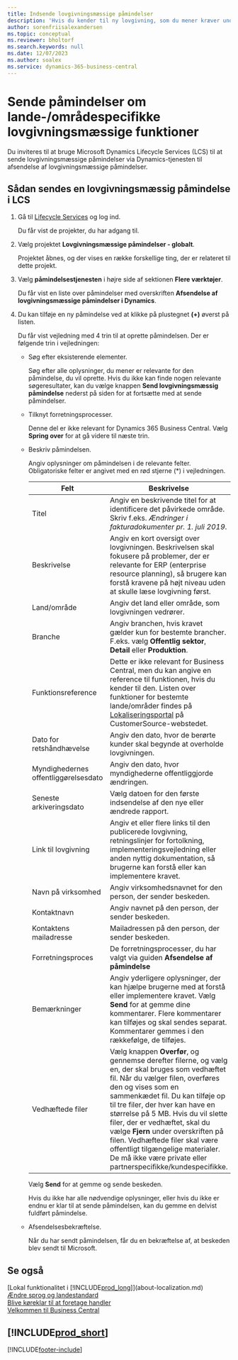 ```yaml
---
title: Indsende lovgivningsmæssige påmindelser
description: 'Hvis du kender til ny lovgivning, som du mener kræver understøttelse af funktioner i Business Central, kan du følge denne vejledning for at sende en lovgivningsmæssig påmindelse til produktgruppen.'
author: sorenfriisalexandersen
ms.topic: conceptual
ms.reviewer: bholtorf
ms.search.keywords: null
ms.date: 12/07/2023
ms.author: soalex
ms.service: dynamics-365-business-central
---
```


# <a name="submit-alerts-about-countryregion-specific-regulatory-features"></a>Sende påmindelser om lande-/områdespecifikke lovgivningsmæssige funktioner

Du inviteres til at bruge Microsoft Dynamics Lifecycle Services (LCS) til at sende lovgivningsmæssige påmindelser via Dynamics-tjenesten til afsendelse af lovgivningsmæssige påmindelser.  

## <a name="to-submit-a-regulatory-alert-in-lcs"></a>Sådan sendes en lovgivningsmæssig påmindelse i LCS

1. Gå til [Lifecycle Services](https://lcs.dynamics.com) og log ind.  

    Du får vist de projekter, du har adgang til.

2. Vælg projektet **Lovgivningsmæssige påmindelser - globalt**.

    Projektet åbnes, og der vises en række forskellige ting, der er relateret til dette projekt.

3. Vælg **påmindelsestjenesten** i højre side af sektionen **Flere værktøjer**.

    Du får vist en liste over påmindelser med overskriften **Afsendelse af lovgivningsmæssige påmindelser i Dynamics**.

4. Du kan tilføje en ny påmindelse ved at klikke på plustegnet **(+)** øverst på listen.

    Du får vist vejledning med 4 trin til at oprette påmindelsen. Der er følgende trin i vejledningen:
    - Søg efter eksisterende elementer.

        Søg efter alle oplysninger, du mener er relevante for den påmindelse, du vil oprette. Hvis du ikke kan finde nogen relevante søgeresultater, kan du vælge knappen **Send lovgivningsmæssig påmindelse** nederst på siden for at fortsætte med at sende påmindelser.
    - Tilknyt forretningsprocesser.

        Denne del er ikke relevant for Dynamics 365 Business Central. Vælg **Spring over** for at gå videre til næste trin.
    - Beskriv påmindelsen.

        Angiv oplysninger om påmindelsen i de relevante felter. Obligatoriske felter er angivet med en rød stjerne (\*) i vejledningen.

        |Felt        |Beskrivelse                               |
        |-------------|------------------------------------------|
        |Titel  | Angiv en beskrivende titel for at identificere det påvirkede område. Skriv f.eks. *Ændringer i fakturadokumenter pr. 1. juli 2019*. |
        |Beskrivelse  | Angiv en kort oversigt over lovgivningen. Beskrivelsen skal fokusere på problemer, der er relevante for ERP (enterprise resource planning), så brugere kan forstå kravene på højt niveau uden at skulle læse lovgivning først.|
        |Land/område  | Angiv det land eller område, som lovgivningen vedrører.|
        |Branche| Angiv branchen, hvis kravet gælder kun for bestemte brancher. F.eks. vælg **Offentlig sektor**, **Detail** eller **Produktion**.|
        |Funktionsreference  | Dette er ikke relevant for Business Central, men du kan angive en reference til funktionen, hvis du kender til den. Listen over funktioner for bestemte lande/områder findes på [Lokaliseringsportal](/dynamics/s-e/) på CustomerSource-webstedet. |
        |Dato for retshåndhævelse  | Angiv den dato, hvor de berørte kunder skal begynde at overholde lovgivningen.|
        |Myndighedernes offentliggørelsesdato  | Angiv den dato, hvor myndighederne offentliggjorde ændringen.|
        |Seneste arkiveringsdato  | Vælg datoen for den første indsendelse af den nye eller ændrede rapport.|
        |Link til lovgivning  | Angiv et eller flere links til den publicerede lovgivning, retningslinjer for fortolkning, implementeringsvejledning eller anden nyttig dokumentation, så brugerne kan forstå eller kan implementere kravet.|
        |Navn på virksomhed  | Angiv virksomhedsnavnet for den person, der sender beskeden.|
        |Kontaktnavn  | Angiv navnet på den person, der sender beskeden. |
        |Kontaktens mailadresse  | Mailadressen på den person, der sender beskeden.|
        |Forretningsproces  | De forretningsprocesser, du har valgt via guiden **Afsendelse af påmindelse**|
        |Bemærkninger  | Angiv yderligere oplysninger, der kan hjælpe brugerne med at forstå eller implementere kravet. Vælg **Send** for at gemme dine kommentarer. Flere kommentarer kan tilføjes og skal sendes separat. Kommentarer gemmes i den rækkefølge, de tilføjes. |
        |Vedhæftede filer  | Vælg knappen **Overfør**, og gennemse derefter filerne, og vælg en, der skal bruges som vedhæftet fil. Når du vælger filen, overføres den og vises som en sammenkædet fil. Du kan tilføje op til tre filer, der hver kan have en størrelse på 5 MB. Hvis du vil slette filer, der er vedhæftet, skal du vælge **Fjern** under overskriften på filen. Vedhæftede filer skal være offentligt tilgængelige materialer. De må ikke være private eller partnerspecifikke/kundespecifikke.|

        Vælg **Send** for at gemme og sende beskeden.

        Hvis du ikke har alle nødvendige oplysninger, eller hvis du ikke er endnu er klar til at sende påmindelsen, kan du gemme en delvist fuldført påmindelse.

    - Afsendelsesbekræftelse.

      Når du har sendt påmindelsen, får du en bekræftelse af, at beskeden blev sendt til Microsoft.

## <a name="see-also"></a>Se også

[Lokal funktionalitet i [!INCLUDE[prod_long](includes/prod_long.md)]](about-localization.md)  
[Ændre sprog og landestandard](about-locale-language.md)  
[Blive køreklar til at foretage handler](ui-get-ready-business.md)  
[Velkommen til Business Central](welcome.md)  

## [!INCLUDE[prod_short](includes/free_trial_md.md)]  


[!INCLUDE[footer-include](includes/footer-banner.md)]

